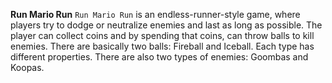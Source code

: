 **Run Mario Run**
`Run Mario Run` is an endless-runner-style game, where players try to dodge or neutralize enemies and last as long as possible. The player can collect coins and by spending that coins, can throw balls to kill enemies.
There are basically two balls: Fireball and Iceball. Each type has different properties. There are also two types of enemies: Goombas and Koopas. 

